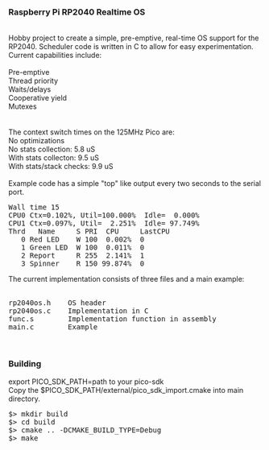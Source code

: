 ### Raspberry Pi RP2040 Realtime OS <br/>
<br/>
Hobby project to create a simple, pre-emptive, real-time OS support
for the RP2040. Scheduler code is written in C to allow for easy
experimentation.  Current capabilities include: <br/>
<br/>
Pre-emptive<br/>
Thread priority<br/>
Waits/delays<br/>
Cooperative yield<br/>
Mutexes<br/>
<br/>
<br/>
The context switch times on the 125MHz Pico are:<br/>
No optimizations <br/>
No stats collection:     5.8 uS<br/>
With stats collecton:    9.5 uS<br/>
With stats/stack checks: 9.9 uS<br/>
<br/>
Example code has a simple "top" like output every two seconds to the serial port.<br/>
<pre>
Wall time 15
CPU0 Ctx=0.102%, Util=100.000%  Idle=  0.000%
CPU1 Ctx=0.097%, Util=  2.251%  Idle= 97.749%
Thrd   Name     S PRI  CPU     LastCPU
   0 Red LED    W 100  0.002%  0
   1 Green LED  W 100  0.011%  0
   2 Report     R 255  2.141%  1
   3 Spinner    R 150 99.874%  0
</pre>


The current implementation consists of three files and a main example:<br/>
<br/>
<pre>
rp2040os.h    OS header
rp2040os.c    Implementation in C
func.s        Implementation function in assembly
main.c        Example
<br/>
</pre>

### Building<br/>
export PICO_SDK_PATH=path to your pico-sdk<br/>
Copy the $PICO_SDK_PATH/external/pico_sdk_import.cmake into main directory.<br/>
<pre>
$> mkdir build
$> cd build
$> cmake .. -DCMAKE_BUILD_TYPE=Debug
$> make
</pre>

